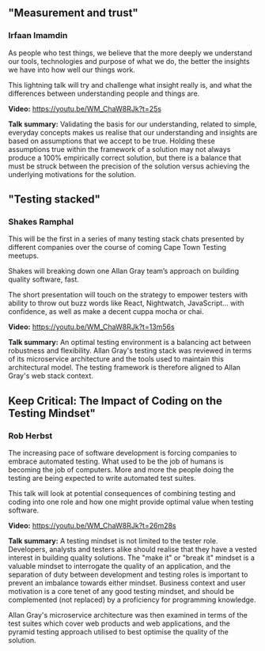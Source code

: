 ## "Measurement and trust" 
### Irfaan Imamdin

As people who test things, we believe that the more deeply we understand our tools, technologies and purpose of what we do, the better the insights we have into how well our things work.

This lightning talk will  try and challenge what insight really is, and what the differences between understanding people and things are.

**Video:** https://youtu.be/WM_ChaW8RJk?t=25s

**Talk summary:** Validating the basis for our understanding, related to simple, everyday concepts makes us realise that our understanding and insights are based on assumptions that we accept to be true. Holding these assumptions true within the framework of a solution may not always produce a 100% empirically correct solution, but there is a balance that must be struck between the precision of the solution versus achieving the underlying motivations for the solution. 

## "Testing stacked" 
### Shakes Ramphal
This will be the first in a series of many testing stack chats presented by different companies over the course of coming Cape Town Testing meetups.

Shakes will breaking down one Allan Gray team’s approach on building quality software, fast. 

The short presentation will touch on the strategy to empower testers with ability to throw out buzz words like React, Nightwatch, JavaScript… with confidence, as well as make a decent cuppa mocha or chai. 

**Video:** https://youtu.be/WM_ChaW8RJk?t=13m56s

**Talk summary:** An optimal testing environment is a balancing act between robustness and flexibility. Allan Gray's testing stack was reviewed in terms of its microservice architecture and the tools used to maintain this architectural model. The  testing framework is therefore aligned to Allan Gray's web stack context.   

## Keep Critical: The Impact of Coding on the Testing Mindset" 
### Rob Herbst
The increasing pace of software development is forcing companies to embrace automated testing. What used to be the job of humans is becoming the job of computers. More and more the people doing the testing are being expected to write automated test suites. 

This talk will look at potential consequences of combining testing and coding into one role and how one might provide optimal value when testing software.

**Video:** https://youtu.be/WM_ChaW8RJk?t=26m28s

**Talk summary:** A testing mindset is not limited to the tester role. Developers, analysts and testers alike should realise that they have a vested interest in building quality solutions. The "make it" or "break it" mindset is a valuable mindset to interrogate the quality of an application, and the separation of duty between development and testing roles is important to prevent an imbalance towards either mindset. Business context and user motivation is a core tenet of any good testing mindset, and should be complemented (not replaced) by a proficiency for programming knowledge.

Allan Gray's microservice architecture was then examined in terms of the test suites which cover web products and web applications, and the pyramid testing approach utilised to best optimise the quality of the solution. 
